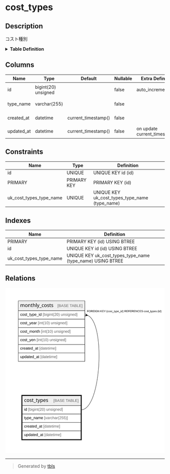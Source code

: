 # cost_types

## Description

コスト種別

<details>
<summary><strong>Table Definition</strong></summary>

```sql
CREATE TABLE `cost_types` (
  `id` bigint(20) unsigned NOT NULL AUTO_INCREMENT COMMENT 'コスト種別ID',
  `type_name` varchar(255) NOT NULL COMMENT 'コスト種別名',
  `created_at` datetime NOT NULL DEFAULT current_timestamp() COMMENT '作成日時(UTC)',
  `updated_at` datetime NOT NULL DEFAULT current_timestamp() ON UPDATE current_timestamp() COMMENT '更新日時(UTC)',
  PRIMARY KEY (`id`),
  UNIQUE KEY `id` (`id`),
  UNIQUE KEY `uk_cost_types_type_name` (`type_name`)
) ENGINE=InnoDB DEFAULT CHARSET=utf8mb4 COLLATE=utf8mb4_uca1400_ai_ci COMMENT='コスト種別'
```

</details>

## Columns

| Name | Type | Default | Nullable | Extra Definition | Children | Parents | Comment |
| ---- | ---- | ------- | -------- | ---------------- | -------- | ------- | ------- |
| id | bigint(20) unsigned |  | false | auto_increment | [monthly_costs](monthly_costs.md) |  | コスト種別ID |
| type_name | varchar(255) |  | false |  |  |  | コスト種別名 |
| created_at | datetime | current_timestamp() | false |  |  |  | 作成日時(UTC) |
| updated_at | datetime | current_timestamp() | false | on update current_timestamp() |  |  | 更新日時(UTC) |

## Constraints

| Name | Type | Definition |
| ---- | ---- | ---------- |
| id | UNIQUE | UNIQUE KEY id (id) |
| PRIMARY | PRIMARY KEY | PRIMARY KEY (id) |
| uk_cost_types_type_name | UNIQUE | UNIQUE KEY uk_cost_types_type_name (type_name) |

## Indexes

| Name | Definition |
| ---- | ---------- |
| PRIMARY | PRIMARY KEY (id) USING BTREE |
| id | UNIQUE KEY id (id) USING BTREE |
| uk_cost_types_type_name | UNIQUE KEY uk_cost_types_type_name (type_name) USING BTREE |

## Relations

![er](cost_types.svg)

---

> Generated by [tbls](https://github.com/k1LoW/tbls)
